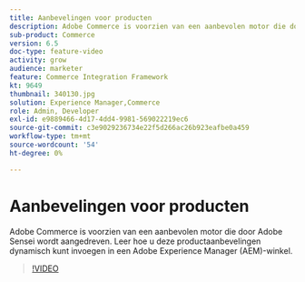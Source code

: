 ```yaml
---
title: Aanbevelingen voor producten
description: Adobe Commerce is voorzien van een aanbevolen motor die door Adobe Sensei wordt aangedreven. Leer hoe u deze productaanbevelingen dynamisch kunt invoegen in een Adobe Experience Manager (AEM)-winkel.
sub-product: Commerce
version: 6.5
doc-type: feature-video
activity: grow
audience: marketer
feature: Commerce Integration Framework
kt: 9649
thumbnail: 340130.jpg
solution: Experience Manager,Commerce
role: Admin, Developer
exl-id: e9889466-4d17-4dd4-9981-569022219ec6
source-git-commit: c3e9029236734e22f5d266ac26b923eafbe0a459
workflow-type: tm+mt
source-wordcount: '54'
ht-degree: 0%

---
```


# Aanbevelingen voor producten

Adobe Commerce is voorzien van een aanbevolen motor die door Adobe Sensei wordt aangedreven. Leer hoe u deze productaanbevelingen dynamisch kunt invoegen in een Adobe Experience Manager (AEM)-winkel.

>[!VIDEO](https://video.tv.adobe.com/v/340130/?learn=on)
